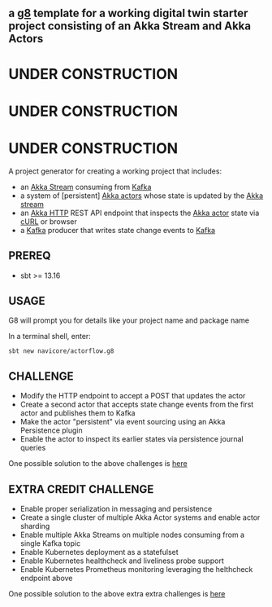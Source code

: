 a [g8] template for a working digital twin starter project consisting of an Akka Stream and Akka Actors
---

# UNDER CONSTRUCTION

# UNDER CONSTRUCTION

# UNDER CONSTRUCTION

A project generator for creating a working project that includes:
* an [Akka Stream] consuming from [Kafka]
* a system of [persistent] [Akka actors] whose state is updated by the [Akka stream]
* an [Akka HTTP] REST API endpoint that inspects the [Akka actor] state via [cURL] or browser
* a [Kafka] producer that writes state change events to [Kafka]

## PREREQ

  * sbt >= 13.16

## USAGE

G8 will prompt you for details like your project name and package name

In a terminal shell, enter:

```console
sbt new navicore/actorflow.g8 
```
## CHALLENGE

* Modify the HTTP endpoint to accept a POST that updates the actor
* Create a second actor that accepts state change events from the first actor and publishes them to Kafka
* Make the actor "persistent" via event sourcing using an Akka Persistence plugin
* Enable the actor to inspect its earlier states via persistence journal queries

One possible solution to the above challenges is [here]()


## EXTRA CREDIT CHALLENGE

* Enable proper serialization in messaging and persistence
* Create a single cluster of multiple Akka Actor systems and enable actor sharding
* Enable multiple Akka Streams on multiple nodes consuming from a single Kafka topic
* Enable Kubernetes deployment as a statefulset
* Enable Kubernetes healthcheck and liveliness probe support
* Enable Kubernetes Prometheus monitoring leveraging the helthcheck endpoint above

One possible solution to the above extra extra challenges is [here]()

[perstent]: https://doc.akka.io/docs/akka/current/persistence.html
[g8]: http://www.foundweekends.org/giter8
[Akka stream]: https://doc.akka.io/docs/akka/current/stream/index.html
[Akka HTTP]: https://doc.akka.io/docs/akka-http/current/index.html
[Kafka]: https://kafka.apache.org
[Akka actors]: https://doc.akka.io/docs/akka/current/actors.html
[Akka actor]: https://doc.akka.io/docs/akka/current/actors.html
[cURL]: https://curl.haxx.se/
